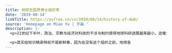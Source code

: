 ```yaml
---
title: 地球无国界博士组织考
date: '2019-08-14'
linkTitle: https://yufree.cn/cn/2019/08/14/history-of-dwb/
source: 'Homepage on Miao Yu | 于淼 '
description: |-
  <p>21世纪下半叶，政治、宗教与经济对科技的干涉与制约使得地球科研进展越来越小，这催生了无国界博士组织，这个组织在各国自发形成一股游说力量，为所有满足条件从事科研并取得基础科学博士学位的人派发一种统一的护照。这种护照没有签证页也不需要，甚至只能说是一张卡片，持有护照的人可自由免签出入无国界博士组织成员国，可在全世界有无国界博士组织认证的实验室进行研究，研究成果通过区块链期刊开放发表，所有数据也随发表公开。他们只有一本期刊，叫做《earth》，按主题进行分类投稿，论文没有同行评议，所有论文都面向成员开通评论功能。所有研究成果面向社会开放，而研究经费由无国界博士组织向各国政府按人头支付后由全体成员投票决定各研究方向的分配。各国政府除支付人头费外还要提供符合各国实际较高标准的社会福利待遇来方便成员在全球无障碍流动，包括家庭保险、学术休假、退休金等，其实无国界博士组织前身是游学士协会，一个方便学术人员跨国交流的非盈利组织。此外，无国界博士组织每年要到地球最高权力机构联合国做一个为期一周的报告来展示这一年的研究成果。</p>

  <p>其实给知识精英特权不是新鲜事，因为在没有这个组织之前，地球各
---
```

